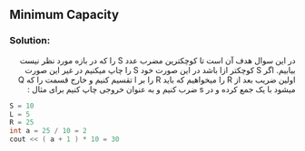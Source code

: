 ## Minimum Capacity

### Solution:
<div dir="rtl">
  در این سوال هدف آن است تا کوچکترین مضرب عدد S را که در بازه مورد نظر نیست بیابیم.
اگر S کوچکتر ازl باشد در این صورت خود S  را چاپ میکنیم در غیر این صورت اولین ضریب بعد از R را میخواهیم که باید     R را بر l تقسیم کنیم و خارج قسمت را که Q میشود با یک جمع کرده و در s ضرب کنیم و به عنوان خروجی چاپ کنیم برای مثال 
:
</div>

```c
S = 10
L = 5
R = 25
int a = 25 / 10 = 2
cout << ( a + 1 ) * 10 = 30
```
